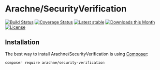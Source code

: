 Arachne/SecurityVerification
====

[![Build Status](https://img.shields.io/travis/Arachne/SecurityVerification/master.svg?style=flat-square)](https://travis-ci.org/Arachne/SecurityVerification/branches)
[![Coverage Status](https://img.shields.io/coveralls/Arachne/SecurityVerification/master.svg?style=flat-square)](https://coveralls.io/github/Arachne/SecurityVerification?branch=master)
[![Latest stable](https://img.shields.io/packagist/v/arachne/security-verification.svg?style=flat-square)](https://packagist.org/packages/arachne/security-verification)
[![Downloads this Month](https://img.shields.io/packagist/dm/arachne/security-verification.svg?style=flat-square)](https://packagist.org/packages/arachne/security-verification)
[![License](https://img.shields.io/badge/license-MIT-blue.svg?style=flat-square)](https://github.com/Arachne/SecurityVerification/blob/master/license.md)

Installation
----

The best way to install Arachne/SecurityVerification is using [Composer](http://getcomposer.org/):

```sh
composer require arachne/security-verification
```
